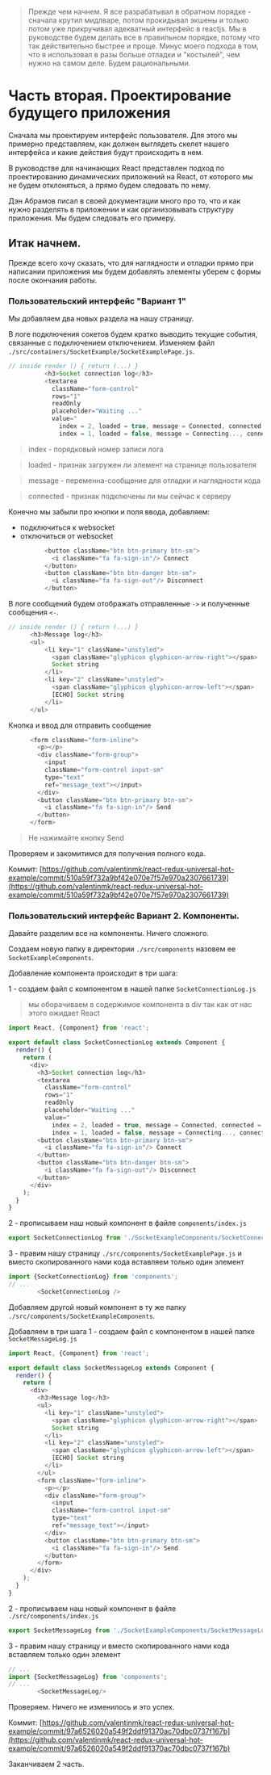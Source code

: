 >Прежде чем начнем. Я все разрабатывал в обратном порядке - сначала крутил мидлваре, потом прокидывал экшены и только потом уже прикручивал адекватный интерфейс в reactjs. Мы в руководстве будем делать все в правильном порядке, потому что так действительно быстрее и проще. Минус моего подхода в том, что я использовал в разы больше отладки и "костылей", чем нужно на самом деле. Будем рациональными.

# Часть вторая. Проектирование будущего приложения

Сначала мы проектируем интерфейс пользователя. Для этого мы примерно представляем, как должен выглядеть скелет нашего интерфейса и какие действия будут происходить в нем.

В руководстве для начинающих React представлен подход по проектированию динамических приложений на React, от которого мы не будем отклоняться, а прямо будем следовать по нему.

Дэн Абрамов писал в своей документации много про то, что и как нужно разделять в приложении и как организовывать структуру приложения. Мы будем следовать его примеру.

## Итак начнем.

Прежде всего хочу сказать, что для наглядности и отладки прямо при написании приложения мы будем добавлять элементы уберем с формы после окончания работы.


### Пользовательский интерфейс "Вариант 1"

Мы добавляем два новых раздела на нашу страницу.

В логе подключения сокетов будем кратко выводить текущие события, связанные с подключением отключением. Изменяем файл `./src/containers/SocketExample/SocketExamplePage.js`.

```js
// inside render () { return (...) }
          <h3>Socket connection log</h3>
          <textarea
            className="form-control"
            rows="1"
            readOnly
            placeholder="Waiting ..."
            value="
              index = 2, loaded = true, message = Connected, connected = true
              index = 1, loaded = false, message = Connecting..., connected = false"/>
```

> index - порядковый номер записи лога

> loaded - признак загружен ли элемент на странице пользователя

> message - переменна-сообщение для отладки и наглядности кода

> connected - признак подключены ли мы сейчас к серверу

Конечно мы забыли про кнопки и поля ввода, добавляем:
* подключиться к websocket
* отключиться от websocket

```js
          <button className="btn btn-primary btn-sm">
            <i className="fa fa-sign-in"/> Connect
          </button>
          <button className="btn btn-danger btn-sm">
            <i className="fa fa-sign-out"/> Disconnect
          </button>
```

В логе сообщений будем отображать отправленные `->` и полученные сообщения `<-`.

```js
// inside render () { return (...) }
      <h3>Message log</h3>
      <ul>
          <li key="1" className="unstyled">
            <span className="glyphicon glyphicon-arrow-right"></span>
            Socket string
          </li>
          <li key="2" className="unstyled">
            <span className="glyphicon glyphicon-arrow-left"></span>
            [ECHO] Socket string
          </li>
      </ul>
```

Кнопка и ввод для отправить сообщение

```js
      <form className="form-inline">
        <p></p>
        <div className="form-group">
          <input
          className="form-control input-sm"
          type="text"
          ref="message_text"></input>
        </div>
        <button className="btn btn-primary btn-sm">
          <i className="fa fa-sign-in"/> Send
        </button>
      </form>
```

> Не нажимайте кнопку Send

Проверяем и закомитимся для получения полного кода.

Коммит: [https://github.com/valentinmk/react-redux-universal-hot-example/commit/510a59f732a9bf42e070e7f57e970a2307661739](https://github.com/valentinmk/react-redux-universal-hot-example/commit/510a59f732a9bf42e070e7f57e970a2307661739)


### Пользовательский интерфейс Вариант 2. Компоненты.

Давайте разделим все на компоненты. Ничего сложного.

Создаем новую папку в директории `./src/components` назовем ее `SocketExampleComponents`.

Добавление компонента происходит в три шага:

1 - создаем файл с компонентом в нашей папке `SocketConnectionLog.js`

> мы оборачиваем в содержимое компонента в div так как от нас этого ожидает React

```js
import React, {Component} from 'react';

export default class SocketConnectionLog extends Component {
  render() {
    return (
      <div>
        <h3>Socket connection log</h3>
        <textarea
          className="form-control"
          rows="1"
          readOnly
          placeholder="Waiting ..."
          value="
            index = 2, loaded = true, message = Connected, connected = true
            index = 1, loaded = false, message = Connecting..., connected = false"/>
        <button className="btn btn-primary btn-sm">
          <i className="fa fa-sign-in"/> Connect
        </button>
        <button className="btn btn-danger btn-sm">
          <i className="fa fa-sign-out"/> Disconnect
        </button>
      </div>
    );
  }
}
```

2 - прописываем наш новый компонент в файле `components/index.js`

```js
export SocketConnectionLog from './SocketExampleComponents/SocketConnectionLog';
```

3 - правим нашу страницу `./src/components/SocketExamplePage.js` и вместо скопированного нами кода вставляем только один элемент

```js
import {SocketConnectionLog} from 'components';
// ...
        <SocketConnectionLog />
```

Добавляем другой новый компонент в ту же папку `./src/components/SocketExampleComponents`.

Добавляем в три шага
1 - создаем файл с компонентом в нашей папке `SocketMessageLog.js`

```js
import React, {Component} from 'react';

export default class SocketMessageLog extends Component {
  render() {
    return (
      <div>
        <h3>Message log</h3>
        <ul>
          <li key="1" className="unstyled">
            <span className="glyphicon glyphicon-arrow-right"></span>
            Socket string
          </li>
          <li key="2" className="unstyled">
            <span className="glyphicon glyphicon-arrow-left"></span>
            [ECHO] Socket string
          </li>
        </ul>
        <form className="form-inline">
          <p></p>
          <div className="form-group">
            <input
            className="form-control input-sm"
            type="text"
            ref="message_text"></input>
          </div>
          <button className="btn btn-primary btn-sm">
            <i className="fa fa-sign-in"/> Send
          </button>
        </form>
      </div>
    );
  }
}
```
2 - прописываем наш новый компонент в файле `./src/components/index.js`

```js
export SocketMessageLog from './SocketExampleComponents/SocketMessageLog';
```
3 - правим нашу страницу и вместо скопированного нами кода вставляем только один элемент

```js
// ...
import {SocketMessageLog} from 'components';
// ...
        <SocketMessageLog/>
```

Проверяем. Ничего не изменилось и это успех.

Коммит:
[https://github.com/valentinmk/react-redux-universal-hot-example/commit/97a6526020a549f2ddf91370ac70dbc0737f167b](https://github.com/valentinmk/react-redux-universal-hot-example/commit/97a6526020a549f2ddf91370ac70dbc0737f167b)

Заканчиваем 2 часть.
